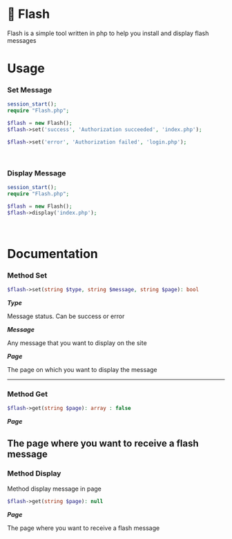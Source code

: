 # :scroll: Flash

Flash is a simple tool written in php to help you install and display flash messages

# Usage

### Set Message

```php
session_start();
require "Flash.php";

$flash = new Flash();
$flash->set('success', 'Authorization succeeded', 'index.php');

$flash->set('error', 'Authorization failed', 'login.php');
```
<br>

### Display Message

```php
session_start();
require "Flash.php";

$flash = new Flash();
$flash->display('index.php');
```
<br>

# Documentation

### Method Set


```php
$flash->set(string $type, string $message, string $page): bool
```

***Type***

Message status. Can be success or error


***Message***

Any message that you want to display on the site


***Page***

The page on which you want to display the message

-------

### Method Get


```php
$flash->get(string $page): array : false
```

***Page***

The page where you want to receive a flash message
-------

### Method Display

Method display message in page

```php
$flash->get(string $page): null
```

***Page***

The page where you want to receive a flash message
